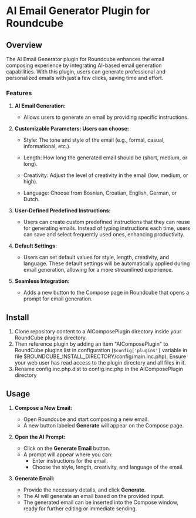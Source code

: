
# AI Email Generator Plugin for Roundcube

## Overview

The AI Email Generator plugin for Roundcube enhances the email composing experience by integrating AI-based email generation capabilities. With this plugin, users can generate professional and personalized emails with just a few clicks, saving time and effort.

### Features

1. **AI Email Generation:**
    - Allows users to generate an email by providing specific instructions.

2. **Customizable Parameters: Users can choose:**

   - Style: The tone and style of the email (e.g., formal, casual, informational, etc.).

   - Length: How long the generated email should be (short, medium, or long).

   - Creativity: Adjust the level of creativity in the email (low, medium, or high).

   - Language: Choose from Bosnian, Croatian, English, German, or Dutch.
   
3. **User-Defined Predefined Instructions:**
     - Users can create custom predefined instructions that they can reuse for generating emails. Instead of typing instructions each time, users can save and select frequently used ones, enhancing productivity.
4. **Default Settings:**
     - Users can set default values for style, length, creativity, and language. These default settings will be automatically applied during email generation, allowing for a more streamlined experience.
5. **Seamless Integration:**
   - Adds a new button to the Compose page in Roundcube that opens a prompt for email generation.

## Install

1. Clone repository content to a AIComposePlugin directory inside your RoundCube plugins directory.
2. Then reference plugin by adding an item "AIComposePlugin" to RoundCube plugins list in configuration (`$config['plugins']` variable in file $ROUNDCUBE_INSTALL_DIRECTORY/config/main.inc.php). Ensure your web user has read access to the plugin directory and all files in it.
3. Rename config.inc.php.dist to config.inc.php in the AIComposePlugin directory

## Usage
1. **Compose a New Email:**

    - Open Roundcube and start composing a new email.
    - A new button labeled **Generate** will appear on the Compose page.

2. **Open the AI Prompt:**

    - Click on the **Generate Email** button.
    - A prompt will appear where you can:
        - Enter instructions for the email.
        - Choose the style, length, creativity, and language of the email.

3. **Generate Email:**

    - Provide the necessary details, and click **Generate**.
    - The AI will generate an email based on the provided input.
    - The generated email can be inserted into the Compose window, ready for further editing or immediate sending.
